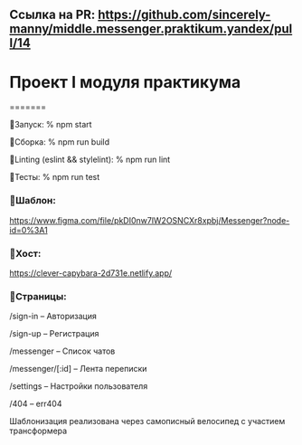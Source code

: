 ## Ссылка на PR: https://github.com/sincerely-manny/middle.messenger.praktikum.yandex/pull/14

# Проект I модуля практикума
=======

📎Запуск: % npm start

📎Сборка: % npm run build

📎Linting (eslint && stylelint): % npm run lint

📎Тесты: % npm run test


### 📝Шаблон:
https://www.figma.com/file/pkDI0nw7lW2OSNCXr8xpbj/Messenger?node-id=0%3A1

### 💾Хост:
https://clever-capybara-2d731e.netlify.app/



### 📑Страницы:

/sign-in – Авторизация

/sign-up – Регистрация

/messenger – Список чатов

/messenger/[:id] – Лента переписки

/settings – Настройки пользователя

/404 – err404

Шаблонизация реализована через самописный велосипед c участием трансформера
